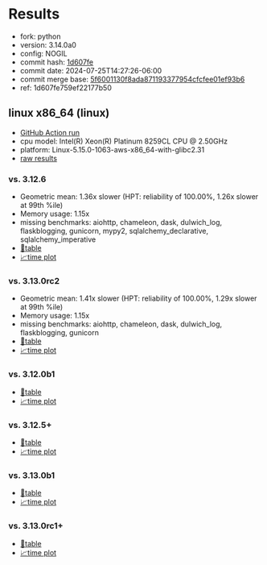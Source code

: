 # Results

- fork: python
- version: 3.14.0a0
- config: NOGIL
- commit hash: [1d607fe](https://github.com/python/cpython/commit/1d607fe)
- commit date: 2024-07-25T14:27:26-06:00
- commit merge base: [5f6001130f8ada871193377954cfcfee01ef93b6](https://github.com/python/cpython/commit/5f6001130f8ada871193377954cfcfee01ef93b6)
- ref: 1d607fe759ef22177b50

## linux x86_64 (linux)

- [GitHub Action run](https://github.com/facebookexperimental/free-threading-benchmarking/actions/runs/10102071203)
- cpu model: Intel(R) Xeon(R) Platinum 8259CL CPU @ 2.50GHz
- platform: Linux-5.15.0-1063-aws-x86_64-with-glibc2.31
- [raw results](bm-20240725-linux-x86_64-python-1d607fe759ef22177b50-3.14.0a0-1d607fe.json)

### vs. 3.12.6

- Geometric mean: 1.36x slower (HPT: reliability of 100.00%, 1.26x slower at 99th %ile)
- Memory usage: 1.15x
- missing benchmarks: aiohttp, chameleon, dask, dulwich_log, flaskblogging, gunicorn, mypy2, sqlalchemy_declarative, sqlalchemy_imperative
- [📄table](bm-20240725-linux-x86_64-python-1d607fe759ef22177b50-3.14.0a0-1d607fe-vs-3.12.6.md)
- [📈time plot](bm-20240725-linux-x86_64-python-1d607fe759ef22177b50-3.14.0a0-1d607fe-vs-3.12.6.svg)

### vs. 3.13.0rc2

- Geometric mean: 1.41x slower (HPT: reliability of 100.00%, 1.29x slower at 99th %ile)
- Memory usage: 1.15x
- missing benchmarks: aiohttp, chameleon, dask, dulwich_log, flaskblogging, gunicorn
- [📄table](bm-20240725-linux-x86_64-python-1d607fe759ef22177b50-3.14.0a0-1d607fe-vs-3.13.0rc2.md)
- [📈time plot](bm-20240725-linux-x86_64-python-1d607fe759ef22177b50-3.14.0a0-1d607fe-vs-3.13.0rc2.svg)

### vs. 3.12.0b1

- [📄table](bm-20240725-linux-x86_64-python-1d607fe759ef22177b50-3.14.0a0-1d607fe-vs-3.12.0b1.md)
- [📈time plot](bm-20240725-linux-x86_64-python-1d607fe759ef22177b50-3.14.0a0-1d607fe-vs-3.12.0b1.svg)

### vs. 3.12.5+

- [📄table](bm-20240725-linux-x86_64-python-1d607fe759ef22177b50-3.14.0a0-1d607fe-vs-3.12.5%2B.md)
- [📈time plot](bm-20240725-linux-x86_64-python-1d607fe759ef22177b50-3.14.0a0-1d607fe-vs-3.12.5%2B.svg)

### vs. 3.13.0b1

- [📄table](bm-20240725-linux-x86_64-python-1d607fe759ef22177b50-3.14.0a0-1d607fe-vs-3.13.0b1.md)
- [📈time plot](bm-20240725-linux-x86_64-python-1d607fe759ef22177b50-3.14.0a0-1d607fe-vs-3.13.0b1.svg)

### vs. 3.13.0rc1+

- [📄table](bm-20240725-linux-x86_64-python-1d607fe759ef22177b50-3.14.0a0-1d607fe-vs-3.13.0rc1%2B.md)
- [📈time plot](bm-20240725-linux-x86_64-python-1d607fe759ef22177b50-3.14.0a0-1d607fe-vs-3.13.0rc1%2B.svg)

